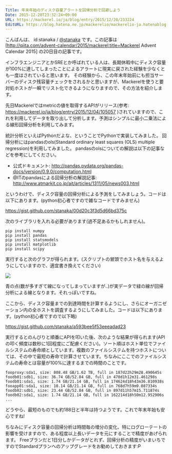 ```yaml
---
Title: 年末年始のディスク容量アラートを回帰分析で回避しよう
Date: 2015-12-20T23:32:24+09:00
URL: https://mackerel.io/ja/blog/entry/2015/12/20/233224
EditURL: https://blog.hatena.ne.jp/mackerelio/mackerelio-ja.hatenablog.mackerel.io/atom/entry/6653586347149281127
---
```


こんばんは、 id:stanaka / [@stanaka](https://twitter.com/stanaka/) です。この記事は [http://qiita.com/advent-calendar/2015/mackerel:title=Mackerel Advent Calendar 2015] の20日目の記事です。

インフラエンジニアとかSREとか呼ばれている人は、長期休暇中にディスク容量が100%に達してしまったことによるアラートに現実に戻された経験を少なくとも一度はされていると思います。
その経験から、この年末年始前にも担当サーバーのディスク残容量チェックをされるかと思いますが、Mackerelを使うと要対処ホストが一瞬でリスト化できるようになりますので、その方法を紹介します。

先日Mackerelではmetricの値を取得するAPIがリリース(参考: https://mackerel.io/ja/blog/entry/2015/12/04/105057 )されていますので、これを利用してデータを取り出して分析します。予測はシンプルに最小二乗法による線形回帰分析を利用してみます。

統計分析といえばPythonだよな、ということでPythonで実装してみました。
回帰分析にはpandasのols(Standard ordinary least squares (OLS) multiple regression)を利用してみました。
pandasのolsについての解説は以下の記事などを参考にしてください。

- 公式ドキュメント: http://pandas.pydata.org/pandas-docs/version/0.9.0/computation.html
- @ITのpandasによる回帰分析の解説記事: http://www.atmarkit.co.jp/ait/articles/1311/05/news003.html

というわけで、ディスク容量の回帰分析による予測をしてみましょう。コードは以下にあります。(python初心者ですので雑なコードですみません)

https://gist.github.com/stanaka/00d20c3f3d5d66bd375c

次のライブラリを入れる必要があります(過不足あるかもしれません)。

```
pip install numpy
pip install pandas
pip install statsmodels
pip install matplotlib
pip install scipy
```

実行すると次のグラフが得られます。(スクリプトの冒頭でホスト名を与えるようにしていますので、適宜書き換えてください)

![](https://cdn-ak.f.st-hatena.com/images/fotolife/s/stanaka/20151220/20151220223652.png)

青の点(数が多すぎて線になってしまっていますが..)が実データで緑の線が回帰分析による線となります。それっぽいですね。

ここから、ディスク容量までの到達時間を計算するようにし、さらにオーガニゼーション内の全ホストを調査するようにしてみました。コードは以下にあります。(python初心者ですので以下略)

https://gist.github.com/stanaka/a593bee5f53eeeadad23

実行するとのんびりと順番にAPIを叩いた後、次のような結果が得られます(APIの叩く頻度は数秒に1回程度にご配慮ください)。ソート順はホスト単位でファイルシステムの寿命順としています。複数のファイルシステムを持つホストについては、その中で最短の寿命で計算させています。ちなみにここでのファイルシステムの寿命とは容量が100%に達するまでの時間のことです。

```
fooproxy:sda1, size: 808.48 GB/1.62 TB, full in 187d22h29m28.490645s
foodb01:sdb1, size: 36.74 GB/52.84 GB, full in 478d1h12m31.461298s
foodb01:sda1, size: 1.74 GB/21.14 GB, full in 174624d18h43m36.810938s
fooapp01:sda1, size: 10.14 GB/21.14 GB, full in 768d7h59m9.087334s
foodb02:sdb1, size: 23.44 GB/52.84 GB, full in 897d11h57m15.711874s
foodb02:sda1, size: 1.74 GB/21.14 GB, full in 162214d18h50m12.952906s
...
```

どうやら、最短のものでも約188日と半年は持つようです。これで年末年始も安心ですね!

ちなみにディスク容量の回帰分析は時間毎の増分の変化、特にログローテートの影響を受けますので、ある程度以上長いデータを元にすることで精度があげられます。
Freeプランだと1日分しかデータがとれず、回帰分析の精度がいまいちですのでStandardプランへのアップグレードをお勧めしておきます:P
